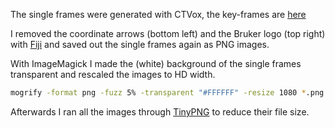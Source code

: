 The single frames were generated with CTVox, the key-frames are [here](control03_thresholded_.sb)

I removed the coordinate arrows (bottom left) and the Bruker logo (top right) with [Fiji](https://fiji.sc) and saved out the single frames again as PNG images.

With ImageMagick I made the (white) background of the single frames transparent and rescaled the images to HD width.

```bash
mogrify -format png -fuzz 5% -transparent "#FFFFFF" -resize 1080 *.png
```

Afterwards I ran all the images through [TinyPNG](https://github.com/kyleduo/TinyPNG4Mac) to reduce their file size.